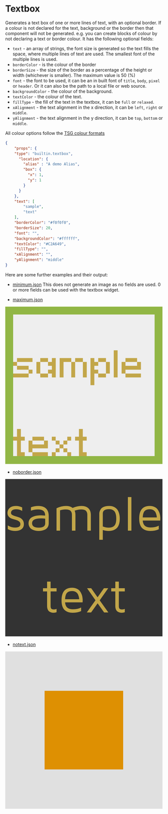 # Textbox

Generates a text box of one or more lines of text, with an optional border.
If a colour is not declared for the text, background or the border then that
component will not be generated. e.g. you can create blocks of colour by not
declaring a text or border colour.
It has the following optional fields:

- `text` - an array of strings, the font size is generated so the text fills the space, where multiple lines of
text are used. The smallest font of the multiple lines is used.
- `borderColor` - is the colour of the border
- `borderSize` - the size of the border as a percentage of the height or width (whichever is smaller).
The maximum value is 50 (%)
- `font` - the font to be used, it can be an in built font of `title`, `body`, `pixel` or `header`. Or it can also be
the path to a local file or web source.
- `backgroundColor` - the colour of the background.
- `textColor` - the colour of the text.
- `fillType` - the fill of the text in the textbox, it can be `full` or `relaxed`.
- `xAlignment` - the text alignment in the x direction, it can be `left`, `right` or `middle`.
- `yAlignment` - the text alignment in the y direction, it can be `top`, `bottom` or `middle`.

All colour options follow the [TSG colour formats](../utils/parameters/readme.md#colour)

```json
{
    "props": {
    "type": "builtin.textbox",
      "location": {
        "alias" : "A demo Alias",
        "box": {
          "x": 1,
          "y": 1
        }
      }
    },
    "text": [
        "sample",
        "text"
    ],
    "borderColor": "#f0f0f0",
    "borderSize": 20,
    "font": "",
    "backgroundColor": "#ffffff",
    "textColor": "#C2A649",
    "fillType": "",
    "xAlignment": "",
    "yAlignment": "middle"
}
```

Here are some further examples and their output:

- [minimum.json](../exampleJson/builtin.textbox/minimum-example.json) This does
not generate an image as no fields are used. 0 or more fields can be used with
the textbox widget.

- [maximum.json](../exampleJson/builtin.textbox/maximum-example.json)

![image](../exampleJson/builtin.textbox/maximum-example.png)

- [noborder.json](../exampleJson/builtin.textbox/noborder-example.json)

![image](../exampleJson/builtin.textbox/noborder-example.png)

- [notext.json](../exampleJson/builtin.textbox/notext-example.json)

![image](../exampleJson/builtin.textbox/notext-example.png)
